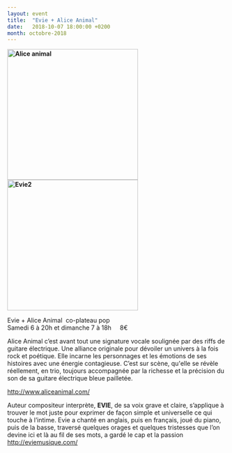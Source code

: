 ```yaml
---
layout: event
title:  "Evie + Alice Animal"
date:   2018-10-07 18:00:00 +0200
month: octobre-2018
---
```

**<img class="alignleft size-medium wp-image-5279" src="https://agendarts.files.wordpress.com/2018/08/alice-animal.jpg?w=300" alt="Alice animal" width="300" height="300" /><img class="alignleft size-medium wp-image-5280" src="https://agendarts.files.wordpress.com/2018/08/evie2.jpg?w=300" alt="Evie2" width="300" height="300" />**

Evie + Alice Animal  co-plateau pop  
<span style="font-weight:400;">Samedi 6 à 20h et dimanche 7 à 18h     </span>8€

<span style="font-weight:400;">Alice Animal c’est avant tout une signature vocale soulignée par des riffs de guitare électrique. Une alliance originale pour dévoiler un univers à la fois rock et poétique. Elle incarne les personnages et les émotions de ses histoires avec une énergie contagieuse. C’est sur scène, qu'elle se révèle réellement, en trio, toujours accompagnée par la richesse et la précision du son de sa guitare électrique bleue pailletée.</span>

[<span style="font-weight:400;">http://www.aliceanimal.com/</span>](http://www.aliceanimal.com/)

Auteur compositeur interprète, **EVIE**, de sa voix grave et claire, s’applique à trouver le mot juste pour exprimer de façon simple et universelle ce qui touche à l’intime. Evie a chanté en anglais, puis en français, joué du piano, puis de la basse, traversé quelques orages et quelques tristesses que l’on devine ici et là au fil de ses mots, a gardé le cap et la passion <http://eviemusique.com/>

&nbsp;